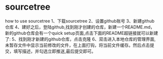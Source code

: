 # sourcetree
how to use sourcetree
1、下载sourcetree
2、设置github账号
3、新建github仓库
4、建好之后，登陆github,找到刚才创建的仓库，新建一个README.md，
新的github仓库会有一个quick setup页面,点击下面的README超链接就可以新建了:
5、找到刚才新建的github仓库，点击克隆
6、双击进入本地仓库的管理界面,未暂存文件中显示当前修改的文件，在上面打钩，将当前文件缓存。然后点击提交，填写描述，并勾选立即推送,最后提交即可。
